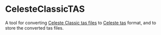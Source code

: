 # CelesteClassicTAS
A tool for converting [Celeste Classic tas files](https://celesteclassic.github.io/tasdatabase/classic/) to [Celeste tas](https://github.com/EverestAPI/CelesteTAS-EverestInterop) format, and to store the converted tas files.

